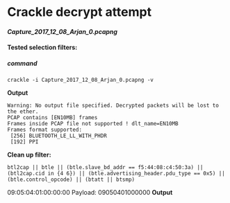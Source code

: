 # Crackle decrypt attempt
#### _Capture_2017_12_08_Arjan_0.pcapng_

#### Tested selection filters:


##### command
```
crackle -i Capture_2017_12_08_Arjan_0.pcapng -v
```
**Output**
```
Warning: No output file specified. Decrypted packets will be lost to the ether.
PCAP contains [EN10MB] frames
Frames inside PCAP file not supported ! dlt_name=EN10MB
Frames format supported:
 [256] BLUETOOTH_LE_LL_WITH_PHDR
 [192] PPI
```
**Clean up filter:**
```
btl2cap || btle || (btle.slave_bd_addr == f5:44:08:c4:50:3a) || (btl2cap.cid in {4 6}) || (btle.advertising_header.pdu_type == 0x5) || (btle.control_opcode) || (btatt || btsmp)
```
09:05:04:01:00:00:00
Payload: 09050401000000
**Output**
```

```